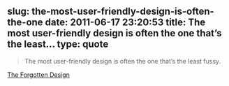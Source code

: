 slug: the-most-user-friendly-design-is-often-the-one
date: 2011-06-17 23:20:53
title: The most user-friendly design is often the one that’s the least...
type: quote
---

> The most user-friendly design is often the one that’s the least fussy.

[The Forgotten Design](http://webdesignledger.com/tips/the-forgotten-design)
